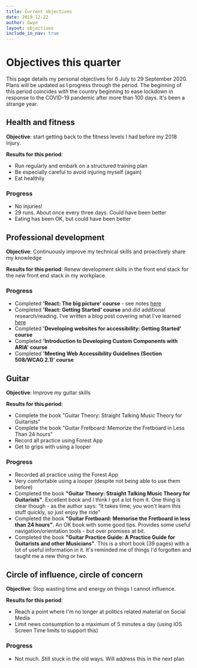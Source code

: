 ```yaml
---
title: Current objectives
date: 2019-12-22
author: Gwyn
layout: objectives
include_in_nav: true
---
```


# Objectives this quarter

This page details my personal objectives for 6 July to 29 September 2020. Plans will be updated as I progress through the period. The beginning of this period coincides with the country beginning to ease lockdown in response to the COVID-19 pandemic after more than 100 days. It's been a strange year. 

## Health and fitness

**Objective**: start getting back to the fitness levels I had before my 2018 injury.

**Results for this period**: 

* Run regularly and embark on a structured training plan
* Be especially careful to avoid injuring myself (again)
* Eat healthily

<div class="progress">
<h3>Progress</h3>
<ul>
    <li>No injuries!</li>
    <li>29 runs. About once every three days. Could have been better</li>
    <li>Eating has been OK, but could have been better</li>
</ul>
</div>

## Professional development

**Objective**: Continuously improve my technical skills and proactively share my knowledge

**Results for this period**: Renew development skills in the front end stack for the new front end stack in my workplace. 

<div class="progress">
<h3>Progress</h3>
<ul>
    <li>Completed <strong>'React: The big picture' course</strong> - see notes <a href="/2020/07/08/react-big-picture.html">here</a></li>
    <li>Completed <strong>'React: Getting Started' course</strong> and did additional research/reading. I've written a blog post covering what I've learned <a href="/2020/07/28/getting-started-with-react.html">here</a></li>
    <li>Completed <strong>'Developing websites for accessibility: Getting Started' course</strong></li>
    <li>Completed <strong>'Introduction to Developing Custom Components with ARIA' course</strong></li>
    <li>Completed <strong>'Meeting Web Accessibility Guidelines (Section 508/WCAG 2.1)' course</strong></li>
</ul>
</div>

## Guitar

**Objective**: Improve my guitar skills 

**Results for this period**: 
* Complete the book "Guitar Theory: Straight Talking Music Theory for Guitarists"
* Complete the book "Guitar Fretboard: Memorize the Fretboard in Less Than 24 hours"
* Record all practice using Forest App
* Get to grips with using a looper 

<div class="progress">
<h3>Progress</h3>
<ul>
    <li>Recorded all practice using the Forest App</li>
    <li>Very comfortable using a looper (despite not being able to use them before)</li>
    <li>Completed the book <strong>"Guitar Theory: Straight Talking Music Theory for Guitarists"</strong>. Excellent book and I think I got a lot from it. One thing is clear though - as the author says: <q>It takes time; you won't learn this stuff quickly, so just enjoy the ride</q></li>
    <li>Completed the book <strong>"Guitar Fretboard: Memorise the Fretboard in less than 24 hours"</strong>. An OK book with some good tips. Provides some useful navigation/orientation tools - but over promises at bit.</li>
    <li>Completed the book <strong>"Guitar Practice Guide: A Practice Guide for Guitarists and other Musicians"</strong>. This is a short book (39 pages) with a lot of useful information in it. It's reminded me of things I'd forgotten and taught me a new thing or two. </li>
</ul>
</div>

## Circle of influence, circle of concern

**Objective**: Stop wasting time and energy on things I cannot influence.

**Results for this period**: 

* Reach a point where I'm no longer at politics related material on Social Media
* Limit news consumption to a maximum of 5 minutes a day (using iOS Screen Time limits to support this)

<div class="progress">
<h3>Progress</h3>
<ul>
    <li>Not much. Still stuck in the old ways. Will address this in the next plan</li>
</ul>
</div>
